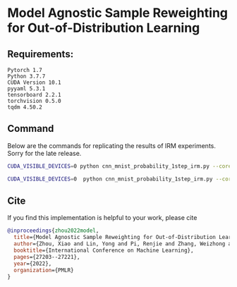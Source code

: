 # Model Agnostic Sample Reweighting for Out-of-Distribution Learning

## Requirements:

```
Pytorch 1.7
Python 3.7.7
CUDA Version 10.1
pyyaml 5.3.1
tensorboard 2.2.1
torchvision 0.5.0
tqdm 4.50.2
```

## Command
Below are the commands for replicating the results of IRM experiments. Sorry for the late release.

```bash
CUDA_VISIBLE_DEVICES=0 python cnn_mnist_probability_1step_irm.py --coreset_size 15000 --train_epoch 150 --max_outer_it 30 --outer_lr 1.5 --batch_size 50000 --limit 50000 --iterative --start_coreset_size 15000 --score_update --irm_type irmv1

CUDA_VISIBLE_DEVICES=0  python cnn_mnist_probability_1step_irm.py --coreset_size 15000 --train_epoch 150 --max_outer_it 30 --outer_lr 1.5 --batch_size 50000 --limit 50000 --iterative --start_coreset_size 15000 --score_update --irm_type rex
```
## Cite
If you find this implementation is helpful to your work, please cite 

```BibTeX
@inproceedings{zhou2022model,
  title={Model Agnostic Sample Reweighting for Out-of-Distribution Learning},
  author={Zhou, Xiao and Lin, Yong and Pi, Renjie and Zhang, Weizhong and Xu, Renzhe and Cui, Peng and Zhang, Tong},
  booktitle={International Conference on Machine Learning},
  pages={27203--27221},
  year={2022},
  organization={PMLR}
}
```


